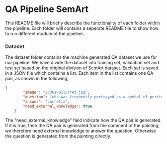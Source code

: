 # QA Pipeline SemArt

This README file will briefly describe the functionality of each folder within the pipeline. Each folder will contains a seperate README file to show how to run different module of the pipeline.

### Dataset

The dataset folder contains the machine generated QA dataset we use for our pipeline. We have divide the dataset into training set, validation set and test set based on the original division of SemArt dataset. Each set is saved in a JSON file which contains a list. Each item in the list contains one QA pair, as shown in the following,

```json
{
        "image": "23361-01lucret.jpg",
        "question": "who was frequently portrayed as a symbol of purity in the 16th and 17th century",
        "answer": "Lucretia",
        "need_external_knowledge": true
    }
```

The "need_external_knowledge" field indicate how the QA pair is generated. If it is true, then the QA pair is generated from the comment of the painting, we therefore need external knowledge to answer the question. Otherwise the question is generated from the painting directly. 

